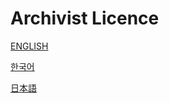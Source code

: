 # Archivist Licence

[ENGLISH](./LICENCE/LICENCE-EN.md)

[한국어](./LICENCE/LICENCE-KR.md)

[日本語](./LICENCE/LICENCE-JP.md)
